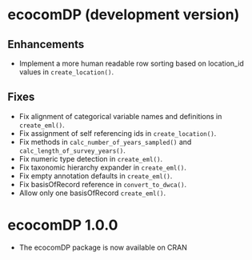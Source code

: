 # ecocomDP (development version)

## Enhancements
* Implement a more human readable row sorting based on location_id values in `create_location()`.

## Fixes
* Fix alignment of categorical variable names and definitions in `create_eml()`.
* Fix assignment of self referencing ids in `create_location()`.
* Fix methods in `calc_number_of_years_sampled()` and `calc_length_of_survey_years()`.
* Fix numeric type detection in `create_eml()`.
* Fix taxonomic hierarchy expander in `create_eml()`.
* Fix empty annotation defaults in `create_eml()`.
* Fix basisOfRecord reference in `convert_to_dwca()`.
* Allow only one basisOfRecord `create_eml()`.

# ecocomDP 1.0.0

* The ecocomDP package is now available on CRAN